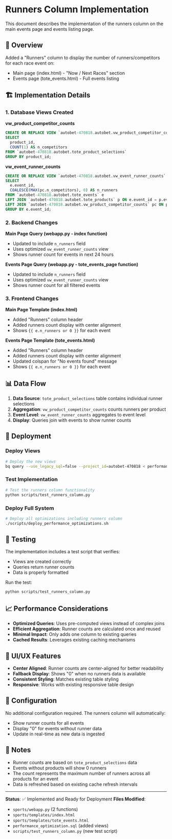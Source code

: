 # Runners Column Implementation

This document describes the implementation of the runners column on the main events page and events listing page.

## 🎯 Overview

Added a "Runners" column to display the number of runners/competitors for each race event on:
- Main page (index.html) - "Now / Next Races" section
- Events page (tote_events.html) - Full events listing

## 🏗️ Implementation Details

### 1. Database Views Created

**vw_product_competitor_counts**
```sql
CREATE OR REPLACE VIEW `autobet-470818.autobet.vw_product_competitor_counts` AS
SELECT 
  product_id,
  COUNT(1) AS n_competitors
FROM `autobet-470818.autobet.tote_product_selections`
GROUP BY product_id;
```

**vw_event_runner_counts**
```sql
CREATE OR REPLACE VIEW `autobet-470818.autobet.vw_event_runner_counts` AS
SELECT 
  e.event_id,
  COALESCE(MAX(pc.n_competitors), 0) AS n_runners
FROM `autobet-470818.autobet.tote_events` e
LEFT JOIN `autobet-470818.autobet.tote_products` p ON e.event_id = p.event_id
LEFT JOIN `autobet-470818.autobet.vw_product_competitor_counts` pc ON p.product_id = pc.product_id
GROUP BY e.event_id;
```

### 2. Backend Changes

**Main Page Query (webapp.py - index function)**
- Updated to include `n_runners` field
- Uses optimized `vw_event_runner_counts` view
- Shows runner count for events in next 24 hours

**Events Page Query (webapp.py - tote_events_page function)**
- Updated to include `n_runners` field
- Uses optimized `vw_event_runner_counts` view
- Shows runner count for all filtered events

### 3. Frontend Changes

**Main Page Template (index.html)**
- Added "Runners" column header
- Added runners count display with center alignment
- Shows `{{ e.n_runners or 0 }}` for each event

**Events Page Template (tote_events.html)**
- Added "Runners" column header
- Added runners count display with center alignment
- Updated colspan for "No events found" message
- Shows `{{ e.n_runners or 0 }}` for each event

## 📊 Data Flow

1. **Data Source**: `tote_product_selections` table contains individual runner selections
2. **Aggregation**: `vw_product_competitor_counts` counts runners per product
3. **Event Level**: `vw_event_runner_counts` aggregates to event level
4. **Display**: Queries join with events to show runner counts

## 🚀 Deployment

### Deploy Views
```bash
# Deploy the new views
bq query --use_legacy_sql=false --project_id=autobet-470818 < performance_optimization.sql
```

### Test Implementation
```bash
# Test the runners column functionality
python scripts/test_runners_column.py
```

### Deploy Full System
```bash
# Deploy all optimizations including runners column
./scripts/deploy_performance_optimizations.sh
```

## 🧪 Testing

The implementation includes a test script that verifies:
- Views are created correctly
- Queries return runner counts
- Data is properly formatted

Run the test:
```bash
python scripts/test_runners_column.py
```

## 📈 Performance Considerations

- **Optimized Queries**: Uses pre-computed views instead of complex joins
- **Efficient Aggregation**: Runner counts are calculated once and reused
- **Minimal Impact**: Only adds one column to existing queries
- **Cached Results**: Leverages existing caching mechanisms

## 🎨 UI/UX Features

- **Center Aligned**: Runner counts are center-aligned for better readability
- **Fallback Display**: Shows "0" when no runners data is available
- **Consistent Styling**: Matches existing table styling
- **Responsive**: Works with existing responsive table design

## 🔧 Configuration

No additional configuration required. The runners column will automatically:
- Show runner counts for all events
- Display "0" for events without runner data
- Update in real-time as new data is ingested

## 📝 Notes

- Runner counts are based on `tote_product_selections` data
- Events without products will show 0 runners
- The count represents the maximum number of runners across all products for an event
- Data is refreshed based on existing cache refresh intervals

---

**Status**: ✅ Implemented and Ready for Deployment
**Files Modified**: 
- `sports/webapp.py` (2 functions)
- `sports/templates/index.html`
- `sports/templates/tote_events.html`
- `performance_optimization.sql` (added views)
- `scripts/test_runners_column.py` (new test script)
